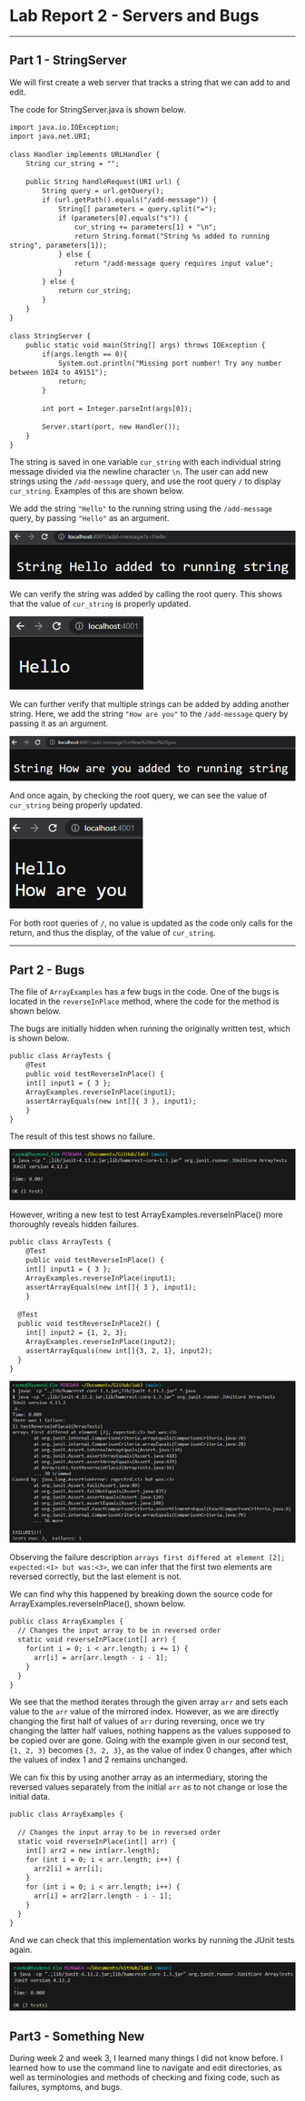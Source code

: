 # Lab Report 2 - Servers and Bugs

---

## Part 1 - StringServer

We will first create a web server that tracks a string that we can add to and edit.

The code for StringServer.java is shown below. 

    import java.io.IOException;
    import java.net.URI;

    class Handler implements URLHandler {
        String cur_string = "";

        public String handleRequest(URI url) {
            String query = url.getQuery();
            if (url.getPath().equals("/add-message")) {
                String[] parameters = query.split("=");
                if (parameters[0].equals("s")) {
                    cur_string += parameters[1] + "\n";
                    return String.format("String %s added to running string", parameters[1]);
                } else {
                    return "/add-message query requires input value";
                }
            } else {
                return cur_string;
            }
        }
    }

    class StringServer {
        public static void main(String[] args) throws IOException {
            if(args.length == 0){
                System.out.println("Missing port number! Try any number between 1024 to 49151");
                return;
            }

            int port = Integer.parseInt(args[0]);

            Server.start(port, new Handler());
        }
    }

The string is saved in one variable `cur_string` with each individual string message divided via the newline character `\n`. 
The user can add new strings using the `/add-message` query, and use the root query `/` to display `cur_string`.
Examples of this are shown below. 

We add the string `"Hello"` to the running string using the `/add-message` query, by passing `"Hello"` as an argument.

![Image](/Report2/lab2_image1.png)

We can verify the string was added by calling the root query. This shows that the value of `cur_string` is properly updated.

![Image](/Report2/lab2_image2.png)

We can further verify that multiple strings can be added by adding another string.
Here, we add the string `"How are you"` to the `/add-message` query by passing it as an argument. 

![Image](/Report2/lab2_image3.png)

And once again, by checking the root query, we can see the value of `cur_string` being properly updated. 

![Image](/Report2/lab2_image4.png)

For both root queries of `/`, no value is updated as the code only calls for the return, and thus the display, of the value of `cur_string`.

---

## Part 2 - Bugs

The file of `ArrayExamples` has a few bugs in the code. One of the bugs is located in the `reverseInPlace` method, where the code for the method is shown below. 

The bugs are initially hidden when running the originally written test, which is shown below. 

    public class ArrayTests {
        @Test 
        public void testReverseInPlace() {
        int[] input1 = { 3 };
        ArrayExamples.reverseInPlace(input1);
        assertArrayEquals(new int[]{ 3 }, input1);
        }
    }

The result of this test shows no failure. 

![Image](Report2/lab2_image5.png)

However, writing a new test to test ArrayExamples.reverseInPlace() more thoroughly reveals hidden failures. 

    public class ArrayTests {
        @Test 
        public void testReverseInPlace() {
        int[] input1 = { 3 };
        ArrayExamples.reverseInPlace(input1);
        assertArrayEquals(new int[]{ 3 }, input1);
        }

      @Test
      public void testReverseInPlace2() {
        int[] input2 = {1, 2, 3};
        ArrayExamples.reverseInPlace(input2);
        assertArrayEquals(new int[]{3, 2, 1}, input2);
      }
    }

![Image](Report2/lab2_image6.png)

Observing the failure description `arrays first differed at element [2]; expected:<1> but was:<3>`, we can infer that the first two elements are reversed correctly, but the last element is not. 

We can find why this happened by breaking down the source code for ArrayExamples.reverseInPlace(), shown below. 

    public class ArrayExamples {
      // Changes the input array to be in reversed order
      static void reverseInPlace(int[] arr) {
        for(int i = 0; i < arr.length; i += 1) {
          arr[i] = arr[arr.length - i - 1];
        }
      }
    }

We see that the method iterates through the given array `arr` and sets each value to the `arr` value of the mirrored index. 
However, as we are directly changing the first half of values of `arr` during reversing, once we try changing the latter half values, nothing happens as the values supposed to be copied over are gone.
Going with the example given in our second test, `{1, 2, 3}` becomes `{3, 2, 3}`, as the value of index 0 changes, after which the values of index 1 and 2 remains unchanged. 

We can fix this by using another array as an intermediary, storing the reversed values separately from the initial `arr` as to not change or lose the initial data.

    public class ArrayExamples {

      // Changes the input array to be in reversed order
      static void reverseInPlace(int[] arr) {
        int[] arr2 = new int[arr.length];
        for (int i = 0; i < arr.length; i++) {
          arr2[i] = arr[i];
        }
        for (int i = 0; i < arr.length; i++) {
          arr[i] = arr2[arr.length - i - 1];
        }
      }
    }
        
And we can check that this implementation works by running the JUnit tests again.

![Image](Report2/lab2_image7.png)

## Part3 - Something New

During week 2 and week 3, I learned many things I did not know before. I learned how to use the command line to navigate and edit directories, as well as terminologies and methods of checking and fixing code, such as failures, symptoms, and bugs. 
